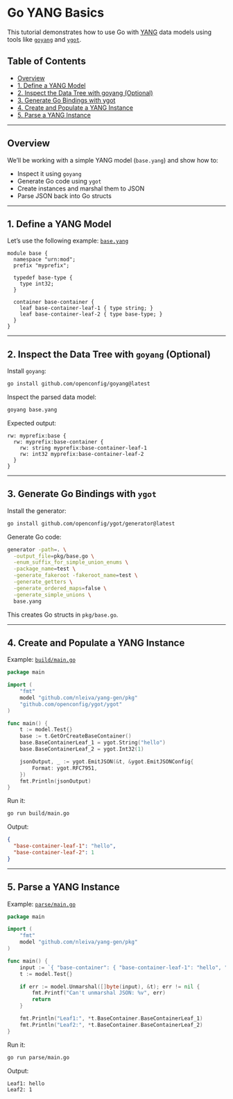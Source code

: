 # Go YANG Basics

This tutorial demonstrates how to use Go with [YANG](https://datatracker.ietf.org/doc/html/rfc6020) data models using tools like [`goyang`](https://github.com/openconfig/goyang) and [`ygot`](https://github.com/openconfig/ygot).

## Table of Contents

- [Overview](#overview)
- [1. Define a YANG Model](#1-define-a-yang-model)
- [2. Inspect the Data Tree with goyang (Optional)](#2-inspect-the-data-tree-with-goyang-optional)
- [3. Generate Go Bindings with ygot](#3-generate-go-bindings-with-ygot)
- [4. Create and Populate a YANG Instance](#4-create-and-populate-a-yang-instance)
- [5. Parse a YANG Instance](#5-parse-a-yang-instance)

---

## Overview

We’ll be working with a simple YANG model (`base.yang`) and show how to:

- Inspect it using `goyang`
- Generate Go code using `ygot`
- Create instances and marshal them to JSON
- Parse JSON back into Go structs

---

## 1. Define a YANG Model

Let’s use the following example: [`base.yang`](base.yang)

```yang
module base {
  namespace "urn:mod";
  prefix "myprefix";

  typedef base-type {
    type int32;
  }

  container base-container {
    leaf base-container-leaf-1 { type string; }
    leaf base-container-leaf-2 { type base-type; }
  }
}
```

---

## 2. Inspect the Data Tree with `goyang` (Optional)

Install `goyang`:

```bash
go install github.com/openconfig/goyang@latest
```

Inspect the parsed data model:

```bash
goyang base.yang
```

Expected output:

```
rw: myprefix:base {
  rw: myprefix:base-container {
    rw: string myprefix:base-container-leaf-1
    rw: int32 myprefix:base-container-leaf-2
  }
}
```

---

## 3. Generate Go Bindings with `ygot`

Install the generator:

```bash
go install github.com/openconfig/ygot/generator@latest
```

Generate Go code:

```bash
generator -path=. \
  -output_file=pkg/base.go \
  -enum_suffix_for_simple_union_enums \
  -package_name=test \
  -generate_fakeroot -fakeroot_name=test \
  -generate_getters \
  -generate_ordered_maps=false \
  -generate_simple_unions \
  base.yang
```

This creates Go structs in `pkg/base.go`.

---

## 4. Create and Populate a YANG Instance

Example: [`build/main.go`](build/main.go)

```go
package main

import (
	"fmt"
	model "github.com/nleiva/yang-gen/pkg"
	"github.com/openconfig/ygot/ygot"
)

func main() {
	t := model.Test{}
	base := t.GetOrCreateBaseContainer()
	base.BaseContainerLeaf_1 = ygot.String("hello")
	base.BaseContainerLeaf_2 = ygot.Int32(1)

	jsonOutput, _ := ygot.EmitJSON(&t, &ygot.EmitJSONConfig{
		Format: ygot.RFC7951,
	})
	fmt.Println(jsonOutput)
}
```

Run it:

```bash
go run build/main.go
```

Output:

```json
{
  "base-container-leaf-1": "hello",
  "base-container-leaf-2": 1
}
```

---

## 5. Parse a YANG Instance

Example: [`parse/main.go`](parse/main.go)

```go
package main

import (
	"fmt"
	model "github.com/nleiva/yang-gen/pkg"
)

func main() {
	input := `{ "base-container": { "base-container-leaf-1": "hello", "base-container-leaf-2": 1 }}`
	t := model.Test{}

	if err := model.Unmarshal([]byte(input), &t); err != nil {
		fmt.Printf("Can't unmarshal JSON: %v", err)
		return
	}

	fmt.Println("Leaf1:", *t.BaseContainer.BaseContainerLeaf_1)
	fmt.Println("Leaf2:", *t.BaseContainer.BaseContainerLeaf_2)
}
```

Run it:

```bash
go run parse/main.go
```

Output:

```
Leaf1: hello
Leaf2: 1
```